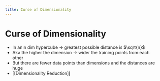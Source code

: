 ```yaml
---
title: Curse of Dimensionality
---
```


# Curse of Dimensionality
- In an n dim hypercube -> greatest possible distance is $\sqrt{n}$ 
- Aka the higher the dimension -> wider the training points from each other
- But there are fewer data points than dimensions and the distances are huge
- [[Dimensionality Reduction]]
















